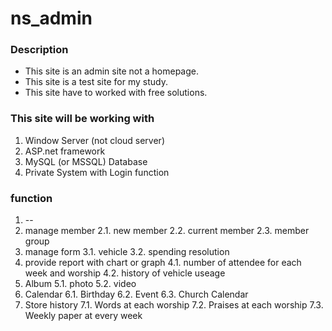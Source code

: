 # ns_admin

### Description
- This site is an admin site not a homepage.
- This site is a test site for my study.
- This site have to worked with free solutions.

### This site will be working with

1. Window Server (not cloud server)
2. ASP.net framework
3. MySQL (or MSSQL) Database
4. Private System with Login function



### function

1. --
2. manage member
  2.1. new member
  2.2. current member
  2.3. member group
3. manage form 
  3.1. vehicle 
  3.2. spending resolution
4. provide report with chart or graph
  4.1. number of attendee for each week and worship
  4.2. history of vehicle useage
5. Album
  5.1. photo
  5.2. video
6. Calendar
  6.1. Birthday
  6.2. Event
  6.3. Church Calendar
7. Store history
  7.1. Words at each worship
  7.2. Praises at each worship
  7.3. Weekly paper at every week
